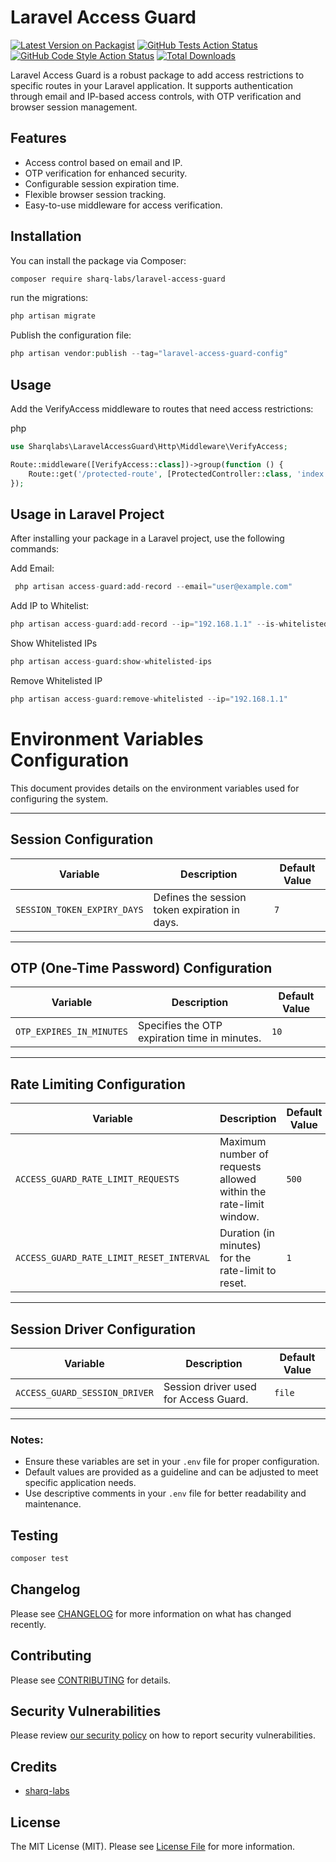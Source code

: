 # Laravel Access Guard

[![Latest Version on Packagist](https://img.shields.io/packagist/v/sharq-labs/laravel-access-guard.svg?style=flat-square)](https://packagist.org/packages/sharq-labs/laravel-access-guard)
[![GitHub Tests Action Status](https://img.shields.io/github/actions/workflow/status/sharq-labs/laravel-access-guard/run-tests.yml?branch=main&label=tests&style=flat-square)](https://github.com/sharq-labs/laravel-access-guard/actions?query=workflow%3Arun-tests+branch%3Amain)
[![GitHub Code Style Action Status](https://img.shields.io/github/actions/workflow/status/sharq-labs/laravel-access-guard/fix-php-code-style-issues.yml?branch=main&label=code%20style&style=flat-square)](https://github.com/sharq-labs/laravel-access-guard/actions?query=workflow%3A"Fix+PHP+code+style+issues"+branch%3Amain)
[![Total Downloads](https://img.shields.io/packagist/dt/sharq-labs/laravel-access-guard.svg?style=flat-square)](https://packagist.org/packages/sharq-labs/laravel-access-guard)

Laravel Access Guard is a robust package to add access restrictions to specific routes in your Laravel application. It supports authentication through email and IP-based access controls, with OTP verification and browser session management.

## Features

- Access control based on email and IP.
- OTP verification for enhanced security.
- Configurable session expiration time.
- Flexible browser session tracking.
- Easy-to-use middleware for access verification.

## Installation

You can install the package via Composer:

```bash
composer require sharq-labs/laravel-access-guard
````


run the migrations:

```php
php artisan migrate
````


Publish the configuration file:
```php
php artisan vendor:publish --tag="laravel-access-guard-config"
````

## Usage
Add the VerifyAccess middleware to routes that need access restrictions:

php

```php
use Sharqlabs\LaravelAccessGuard\Http\Middleware\VerifyAccess;

Route::middleware([VerifyAccess::class])->group(function () {
    Route::get('/protected-route', [ProtectedController::class, 'index']);
});
```
 

## Usage in Laravel Project
After installing your package in a Laravel project, use the following commands:

Add Email:

```php
 php artisan access-guard:add-record --email="user@example.com"
```

Add IP to Whitelist:

```php
php artisan access-guard:add-record --ip="192.168.1.1" --is-whitelisted
```

Show Whitelisted IPs

```php
php artisan access-guard:show-whitelisted-ips
```
Remove Whitelisted IP
```php
php artisan access-guard:remove-whitelisted --ip="192.168.1.1"
```


# Environment Variables Configuration

This document provides details on the environment variables used for configuring the system.

---

## Session Configuration

| Variable                     | Description                          | Default Value |
|------------------------------|--------------------------------------|---------------|
| `SESSION_TOKEN_EXPIRY_DAYS`  | Defines the session token expiration in days. | `7`           |

---

## OTP (One-Time Password) Configuration

| Variable                 | Description                          | Default Value |
|--------------------------|--------------------------------------|---------------|
| `OTP_EXPIRES_IN_MINUTES` | Specifies the OTP expiration time in minutes. | `10`          |

---

## Rate Limiting Configuration

| Variable                                   | Description                                           | Default Value |
|-------------------------------------------|-------------------------------------------------------|---------------|
| `ACCESS_GUARD_RATE_LIMIT_REQUESTS`        | Maximum number of requests allowed within the rate-limit window. | `500`         |
| `ACCESS_GUARD_RATE_LIMIT_RESET_INTERVAL`  | Duration (in minutes) for the rate-limit to reset.    | `1`           |

---

## Session Driver Configuration

| Variable                        | Description                        | Default Value |
|---------------------------------|------------------------------------|---------------|
| `ACCESS_GUARD_SESSION_DRIVER`   | Session driver used for Access Guard. | `file`        |

---

### Notes:
- Ensure these variables are set in your `.env` file for proper configuration.
- Default values are provided as a guideline and can be adjusted to meet specific application needs.
- Use descriptive comments in your `.env` file for better readability and maintenance.



## Testing

```bash
composer test
```

## Changelog

Please see [CHANGELOG](CHANGELOG.md) for more information on what has changed recently.

## Contributing

Please see [CONTRIBUTING](CONTRIBUTING.md) for details.

## Security Vulnerabilities

Please review [our security policy](../../security/policy) on how to report security vulnerabilities.

## Credits

- [sharq-labs](https://github.com/sharq-labs)

## License

The MIT License (MIT). Please see [License File](LICENSE.md) for more information.
